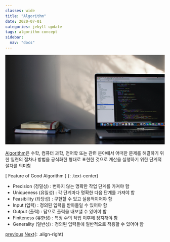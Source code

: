 ```yaml
---
classes: wide
title: "Algorithm"
date: 2020-07-01
categories: jekyll update
tags: algorithm concept
sidebar:
  nav: "docs"
---
```


![Image of Data Structure](/assets/images/algorithm_overview.jpg "Algorithm")

[Algorithm](https://en.wikipedia.org/wiki/Algorithm, "Wikipedia (Algorithm)")은 수학, 컴퓨터 과학, 언어학 또는 관련 분야에서 어떠한 문제를 해결하기 위한 일련의 절차나 방법을 공식화한 형태로 표현한 것으로 계산을 실행하기 위한 단계적 절차를 의미함

[ Feature of Good Algorithm ]
{: .text-center}

* Precision (정밀성) : 변하지 않는 명확한 작업 단계를 가져야 함
* Uniqueness (유일성) : 각 단계마다 명확한 다음 단계를 가져야 함
* Feasibility (타당성) : 구현할 수 있고 실용적이어야 함
* Input (입력) : 정의된 입력을 받아들일 수 있어야 함
* Output (출력) : 답으로 출력을 내보낼 수 있어야 함
* Finiteness (유한성) : 특정 수의 작업 이후에 정지해야 함
* Generality (일반성) : 정의된 입력들에 일반적으로 적용할 수 있어야 함


<a href="https://changpulmu.github.io/jekyll/update/Algorithm-post/" class="btn btn--inverse btn--large">previous</a>
<a href="https://changpulmu.github.io/jekyll/update/Time-Complexity-post/" class="btn btn--inverse btn--large">Next</a>{: .align-right}
